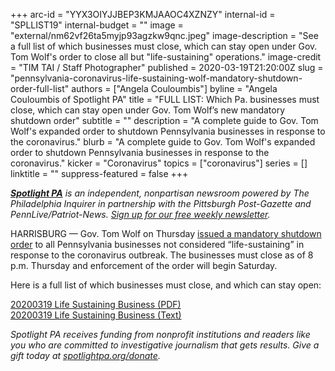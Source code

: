 +++
arc-id = "YYX3OIYJJBEP3KMJAAOC4XZNZY"
internal-id = "SPLLIST19"
internal-budget = ""
image = "external/nm62vf26ta5myjp93agzkw9qnc.jpeg"
image-description = "See a full list of which businesses must close, which can stay open under Gov. Tom Wolf's order to close all but \"life-sustaining\" operations."
image-credit = "TIM TAI / Staff Photographer"
published = 2020-03-19T21:20:00Z
slug = "pennsylvania-coronavirus-life-sustaining-wolf-mandatory-shutdown-order-full-list"
authors = ["Angela Couloumbis"]
byline = "Angela Couloumbis of Spotlight PA"
title = "FULL LIST: Which Pa. businesses must close, which can stay open under Gov. Tom Wolf’s new mandatory shutdown order"
subtitle = ""
description = "A complete guide to Gov. Tom Wolf's expanded order to shutdown Pennsylvania businesses in response to the coronavirus."
blurb = "A complete guide to Gov. Tom Wolf's expanded order to shutdown Pennsylvania businesses in response to the coronavirus."
kicker = "Coronavirus"
topics = ["coronavirus"]
series = []
linktitle = ""
suppress-featured = false
+++

<a href="https://www.spotlightpa.org/"><i><b>Spotlight PA</b></i></a><i> is an independent, nonpartisan newsroom powered by The Philadelphia Inquirer in partnership with the Pittsburgh Post-Gazette and PennLive/Patriot-News. </i><a href="https://www.spotlightpa.org/newsletters"><i>Sign up for our free weekly newsletter</i></a><i>.</i>

HARRISBURG — Gov. Tom Wolf on Thursday <a href="https://www.spotlightpa.org/news/2020/03/pennsylvania-shutdown-lifesustaining-businesses-tom-wolf-shut-down/" target="_blank">issued a mandatory shutdown order</a> to all Pennsylvania businesses not considered “life-sustaining” in response to the coronavirus outbreak. The businesses must close as of 8 p.m. Thursday and enforcement of the order will begin Saturday.

Here is a full list of which businesses must close, and which can stay open:

<div id="DV-viewer-6815335-20200319-Life-Sustaining-Business" class="DC-embed DC-embed-document DV-container"></div>
<script src="//assets.documentcloud.org/viewer/loader.js"></script>
<script>
  DV.load("https://www.documentcloud.org/documents/6815335-20200319-Life-Sustaining-Business.js", {
  responsive: true,
    container: "#DV-viewer-6815335-20200319-Life-Sustaining-Business"
  });
</script>
<noscript>
  <a href="https://assets.documentcloud.org/documents/6815335/20200319-Life-Sustaining-Business.pdf">20200319 Life Sustaining Business (PDF)</a>
  <br />
  <a href="https://assets.documentcloud.org/documents/6815335/20200319-Life-Sustaining-Business.txt">20200319 Life Sustaining Business (Text)</a>
</noscript>

<i>Spotlight PA receives funding from nonprofit institutions and readers like you who are committed to investigative journalism that gets results. Give a gift today at </i><a href="https://www.spotlightpa.org/donate"><i>spotlightpa.org/donate</i></a><i>.</i>
